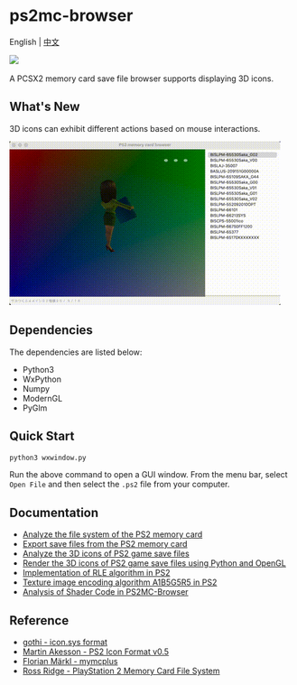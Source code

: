 # ps2mc-browser
English | [中文](README_zh.md)

![](https://cdn.jsdelivr.net/gh/caol64/ps2mc-browser/data/1.gif)

A PCSX2 memory card save file browser supports displaying 3D icons.

## What's New
3D icons can exhibit different actions based on mouse interactions.

![](data/2.gif)

## Dependencies
The dependencies are listed below:
- Python3
- WxPython
- Numpy
- ModernGL
- PyGlm

## Quick Start
```shell
python3 wxwindow.py
```

Run the above command to open a GUI window. From the menu bar, select `Open File` and then select the `.ps2` file from your computer.

## Documentation
- [Analyze the file system of the PS2 memory card](https://babyno.top/posts/2023/09/parsing-ps2-memcard-file-system/)
- [Export save files from the PS2 memory card](https://babyno.top/posts/2023/09/exporting-file-from-ps2-memcard/)
- [Analyze the 3D icons of PS2 game save files](https://babyno.top/posts/2023/10/parsing-ps2-3d-icon/)
- [Render the 3D icons of PS2 game save files using Python and OpenGL](https://babyno.top/posts/2023/10/rendering-ps2-3d-icon/)
- [Implementation of RLE algorithm in PS2](https://babyno.top/posts/2023/10/rle-algorithm-in-ps2/)
- [Texture image encoding algorithm A1B5G5R5 in PS2](https://babyno.top/posts/2023/10/ps2-texture-encoding-algorithm-a1b5g5r5/)
- [Analysis of Shader Code in PS2MC-Browser](https://babyno.top/posts/2023/12/ps2mc-browsers-shader-introduction/)


## Reference
- [gothi - icon.sys format](https://www.ps2savetools.com/documents/iconsys-format/)
- [Martin Akesson - PS2 Icon Format v0.5](http://www.csclub.uwaterloo.ca:11068/mymc/ps2icon-0.5.pdf)
- [Florian Märkl - mymcplus](https://git.sr.ht/~thestr4ng3r/mymcplus)
- [Ross Ridge - PlayStation 2 Memory Card File System](https://www.ps2savetools.com/ps2memcardformat.html)